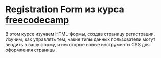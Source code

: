 # Registration Form  из курса [freecodecamp](https://www.freecodecamp.org/learn/javascript-algorithms-and-data-structures-v8/)
В этом курсе изучаем HTML-формы, создав страницу регистрации.
Изучим, как управлять тем, какие типы данных пользователи могут вводить в вашу форму,
и некоторые новые инструменты CSS для оформления страницы.
